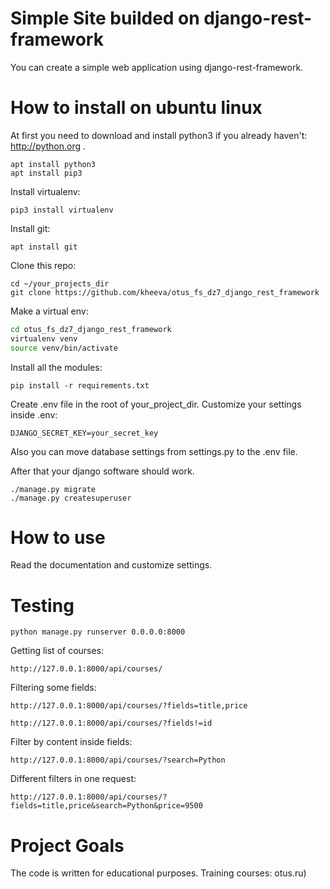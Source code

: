 # Simple Site builded on django-rest-framework

You can create a simple web application using django-rest-framework. 


# How to install on ubuntu linux

At first you need to download and install python3 if you already haven't: http://python.org .
```buildoutcfg
apt install python3
apt install pip3
```

Install virtualenv:
```buildoutcfg
pip3 install virtualenv 
```
Install git:
```buildoutcfg
apt install git
```

Clone this repo:
```buildoutcfg
cd ~/your_projects_dir
git clone https://github.com/kheeva/otus_fs_dz7_django_rest_framework
```

Make a virtual env:
```bash
cd otus_fs_dz7_django_rest_framework
virtualenv venv
source venv/bin/activate
```

Install all the modules:
```
pip install -r requirements.txt
```

Create .env file in the root of your_project_dir.
Customize your settings inside .env:
```
DJANGO_SECRET_KEY=your_secret_key
```
Also you can move database settings from settings.py to the .env file.

After that your django software should work.
```buildoutcfg
./manage.py migrate
./manage.py createsuperuser
```

# How to use
Read the documentation and customize settings.

# Testing

```
python manage.py runserver 0.0.0.0:8000
```

Getting list of courses:

```http://127.0.0.1:8000/api/courses/```

Filtering some fields:

`http://127.0.0.1:8000/api/courses/?fields=title,price`

`http://127.0.0.1:8000/api/courses/?fields!=id`

Filter by content inside fields:

`http://127.0.0.1:8000/api/courses/?search=Python`

Different filters in one request:

`http://127.0.0.1:8000/api/courses/?fields=title,price&search=Python&price=9500`


# Project Goals

The code is written for educational purposes. Training courses: otus.ru)
